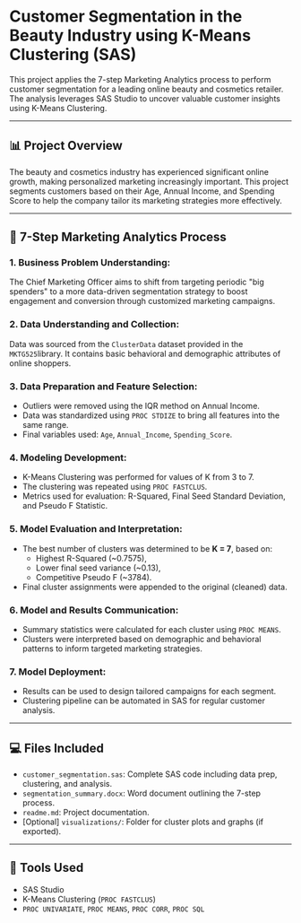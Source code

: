 # Customer Segmentation in the Beauty Industry using K-Means Clustering (SAS)

This project applies the 7-step Marketing Analytics process to perform customer segmentation for a leading online beauty and cosmetics retailer. The analysis leverages SAS Studio to uncover valuable customer insights using K-Means Clustering.

---

## 📊 Project Overview

The beauty and cosmetics industry has experienced significant online growth, making personalized marketing increasingly important. This project segments customers based on their Age, Annual Income, and Spending Score to help the company tailor its marketing strategies more effectively.

---

## 🧠 7-Step Marketing Analytics Process

### 1. Business Problem Understanding:
The Chief Marketing Officer aims to shift from targeting periodic "big spenders" to a more data-driven segmentation strategy to boost engagement and conversion through customized marketing campaigns.

### 2. Data Understanding and Collection:
Data was sourced from the `ClusterData` dataset provided in the `MKTG525`library. It contains basic behavioral and demographic attributes of online shoppers.

### 3. Data Preparation and Feature Selection:
- Outliers were removed using the IQR method on Annual Income.
- Data was standardized using `PROC STDIZE` to bring all features into the same range.
- Final variables used: `Age`, `Annual_Income`, `Spending_Score`.

### 4. Modeling Development:
- K-Means Clustering was performed for values of K from 3 to 7.
- The clustering was repeated using `PROC FASTCLUS`.
- Metrics used for evaluation: R-Squared, Final Seed Standard Deviation, and Pseudo F Statistic.

### 5. Model Evaluation and Interpretation:
- The best number of clusters was determined to be **K = 7**, based on:
  - Highest R-Squared (~0.7575),
  - Lower final seed variance (~0.13),
  - Competitive Pseudo F (~3784).
- Final cluster assignments were appended to the original (cleaned) data.

### 6. Model and Results Communication:
- Summary statistics were calculated for each cluster using `PROC MEANS`.
- Clusters were interpreted based on demographic and behavioral patterns to inform targeted marketing strategies.

### 7. Model Deployment:
- Results can be used to design tailored campaigns for each segment.
- Clustering pipeline can be automated in SAS for regular customer analysis.

---

## 💻 Files Included

- `customer_segmentation.sas`: Complete SAS code including data prep, clustering, and analysis.
- `segmentation_summary.docx`: Word document outlining the 7-step process.
- `readme.md`: Project documentation.
- [Optional] `visualizations/`: Folder for cluster plots and graphs (if exported).

---

## 📌 Tools Used

- SAS Studio
- K-Means Clustering (`PROC FASTCLUS`)
- `PROC UNIVARIATE`, `PROC MEANS`, `PROC CORR`, `PROC SQL`
